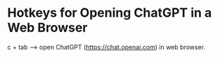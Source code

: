 # Hotkeys for Opening ChatGPT in a Web Browser
c + tab --> open ChatGPT (https://chat.openai.com) in web browser.